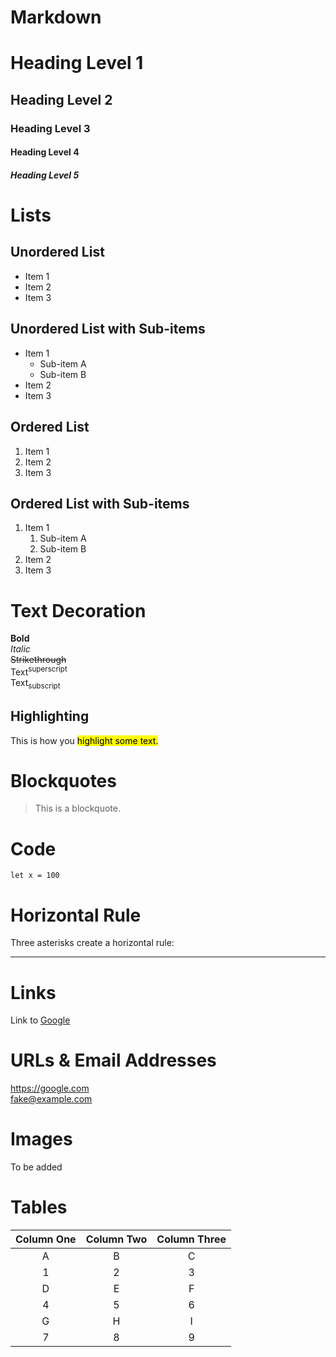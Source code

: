# Markdown

# Heading Level 1

## Heading Level 2

### Heading Level 3

#### Heading Level 4

##### Heading Level 5

# Lists
## Unordered List
- Item 1
- Item 2
- Item 3

## Unordered List with Sub-items
- Item 1
  - Sub-item A
  - Sub-item B
- Item 2
- Item 3

## Ordered List
1. Item 1
1. Item 2
1. Item 3

## Ordered List with Sub-items
1. Item 1
   1. Sub-item A
   1. Sub-item B
1. Item 2
1. Item 3

# Text Decoration
**Bold**  
*Italic*  
~~Strikethrough~~  
Text<sup>superscript</sup>  
Text<sub>subscript</sub>  


## Highlighting
This is how you <mark>highlight some text.</mark>

# Blockquotes
> This is a blockquote.

# Code
`let x = 100`

# Horizontal Rule
Three asterisks create a horizontal rule:
***

# Links
Link to [Google](https://google.com)

# URLs & Email Addresses
<https://google.com>  
<fake@example.com>

# Images
To be added

# Tables
| Column One | Column Two | Column Three |
|:----------:|:----------:|:----------:|
| A | B | C |
| 1 | 2 | 3 |
| D | E | F |
| 4 | 5 | 6 |
| G | H | I |
| 7 | 8 | 9 |